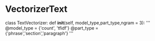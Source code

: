 # VectorizerText

class TextVectorizer:
    def __init__(self, model_type,part_type,ngram = 3):
    ''' 
      @model_type = {'count', 'tfidf'}
      @part_type = {'phrase','section','paragraph'}
    '''
